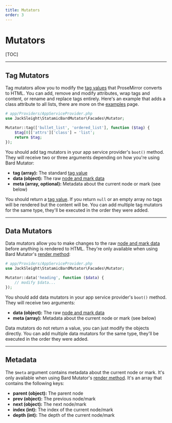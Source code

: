 ```yaml
---
title: Mutators
order: 3
---
```


# Mutators

[TOC]

---

## Tag Mutators

Tag mutators allow you to modify the [tag values](data-formats#tag-values) that ProseMirror converts to HTML. You can add, remove and modify attributes, wrap tags and content, or rename and replace tags entirely. Here's an example that adds a class attribute to all lists, there are more on the [examples](examples) page.

```php
# app/Providers/AppServiceProvider.php
use JackSleight\StatamicBardMutator\Facades\Mutator;

Mutator::tag(['bullet_list', 'ordered_list'], function ($tag) {
    $tag[0]['attrs']['class'] = 'list';
    return $tag;
});
```

You should add tag mutators in your app service provider's `boot()` method. They will receive two or three arguments depending on how you're using Bard Mutator:

* **tag (array):** The standard [tag value](data-formats)
* **data (object):** The raw [node and mark data](data-formats)
* **meta (array, optional):** Metadata about the current node or mark (see below)

You should return a [tag value](data-formats). If you return `null` or an empty array no tags will be rendered but the content will be. You can add multiple tag mutators for the same type, they'll be executed in the order they were added.

---

## Data Mutators

Data mutators allow you to make changes to the raw [node and mark data](data-formats) before anything is rendered to HTML. They're only available when using Bard Mutator's [render method](rendering):

```php
# app/Providers/AppServiceProvider.php
use JackSleight\StatamicBardMutator\Facades\Mutator;

Mutator::data('heading', function ($data) {
    // modify $data...
});
```

You should add data mutators in your app service provider's `boot()` method. They will receive two arguments:

* **data (object):** The raw [node and mark data](data-formats)
* **meta (array):** Metadata about the current node or mark (see below)

Data mutators do not return a value, you can just modify the objects directly. You can add multiple data mutators for the same type, they'll be executed in the order they were added.

---

## Metadata

The `$meta` argument contains metadata about the current node or mark. It's only available when using Bard Mutator's [render method](rendering). It's an array that contains the following keys:

* **parent (object):** The parent node
* **prev (object):** The previous node/mark
* **next (object):** The next node/mark
* **index (int):** The index of the current node/mark
* **depth (int):** The depth of the current node/mark